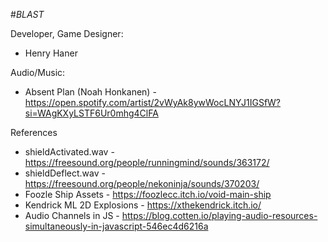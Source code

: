 #_BLAST_

Developer, Game Designer: 
- Henry Haner

Audio/Music: 
- Absent Plan (Noah Honkanen) - https://open.spotify.com/artist/2vWyAk8ywWocLNYJ1IGSfW?si=WAgKXyLSTF6Ur0mhg4ClFA

References
- shieldActivated.wav - https://freesound.org/people/runningmind/sounds/363172/
- shieldDeflect.wav - https://freesound.org/people/nekoninja/sounds/370203/
- Foozle Ship Assets - https://foozlecc.itch.io/void-main-ship
- Kendrick ML 2D Explosions - https://xthekendrick.itch.io/
- Audio Channels in JS - https://blog.cotten.io/playing-audio-resources-simultaneously-in-javascript-546ec4d6216a
